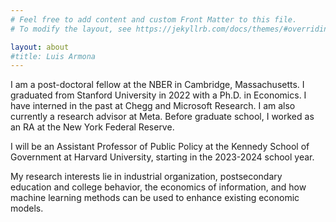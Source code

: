 ```yaml
---
# Feel free to add content and custom Front Matter to this file.
# To modify the layout, see https://jekyllrb.com/docs/themes/#overriding-theme-defaults

layout: about
#title: Luis Armona
---
```


I am a post-doctoral fellow at the NBER in Cambridge, Massachusetts. I graduated from Stanford University in 2022 with a Ph.D. in Economics. I have interned in the past at Chegg and Microsoft Research. I am also currently a research advisor at Meta. Before graduate school, I worked as an RA at the New York Federal Reserve. 

I will be an Assistant Professor of Public Policy at the Kennedy School of Government at Harvard University, starting in the 2023-2024 school year. 

My research interests lie in industrial organization, postsecondary education and college behavior, the economics of information, and how machine learning methods can be used to enhance existing economic models.
